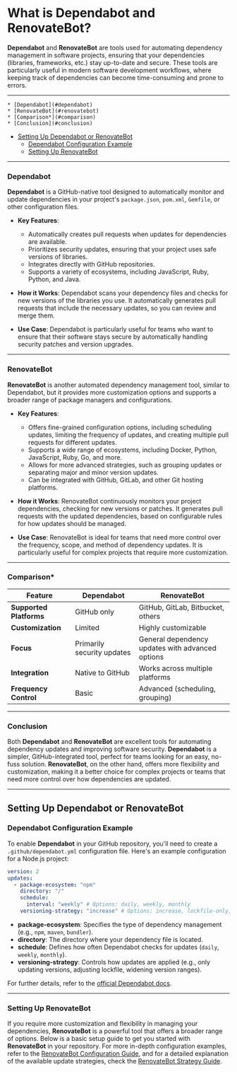 # What is Dependabot and RenovateBot?

**Dependabot** and **RenovateBot** are tools used for automating dependency management in software projects, ensuring that your dependencies (libraries, frameworks, etc.) stay up-to-date and secure. These tools are particularly useful in modern software development workflows, where keeping track of dependencies can become time-consuming and prone to errors.

---

<!-- toc -->

    * [Dependabot](#dependabot)
    * [RenovateBot](#renovatebot)
    * [Comparison*](#comparison)
    * [Conclusion](#conclusion)
- [Setting Up Dependabot or RenovateBot](#setting-up-dependabot-or-renovatebot)
    * [Dependabot Configuration Example](#dependabot-configuration-example)
    * [Setting Up RenovateBot](#setting-up-renovatebot)

<!-- tocstop -->

---

### Dependabot

**Dependabot** is a GitHub-native tool designed to automatically monitor and update dependencies in your project's `package.json`, `pom.xml`, `Gemfile`, or other configuration files.

- **Key Features**:
  - Automatically creates pull requests when updates for dependencies are available.
  - Prioritizes security updates, ensuring that your project uses safe versions of libraries.
  - Integrates directly with GitHub repositories.
  - Supports a variety of ecosystems, including JavaScript, Ruby, Python, and Java.

- **How it Works**:
  Dependabot scans your dependency files and checks for new versions of the libraries you use. It automatically generates pull requests that include the necessary updates, so you can review and merge them.

- **Use Case**:
  Dependabot is particularly useful for teams who want to ensure that their software stays secure by automatically handling security patches and version upgrades.

---

### RenovateBot

**RenovateBot** is another automated dependency management tool, similar to Dependabot, but it provides more customization options and supports a broader range of package managers and configurations.

- **Key Features**:
  - Offers fine-grained configuration options, including scheduling updates, limiting the frequency of updates, and creating multiple pull requests for different updates.
  - Supports a wide range of ecosystems, including Docker, Python, JavaScript, Ruby, Go, and more.
  - Allows for more advanced strategies, such as grouping updates or separating major and minor version updates.
  - Can be integrated with GitHub, GitLab, and other Git hosting platforms.

- **How it Works**:
  RenovateBot continuously monitors your project dependencies, checking for new versions or patches. It generates pull requests with the updated dependencies, based on configurable rules for how updates should be managed.

- **Use Case**:
  RenovateBot is ideal for teams that need more control over the frequency, scope, and method of dependency updates. It is particularly useful for complex projects that require more customization.

---

### Comparison*

| Feature               | Dependabot                          | RenovateBot                        |
|-----------------------|-------------------------------------|------------------------------------|
| **Supported Platforms**| GitHub only                         | GitHub, GitLab, Bitbucket, others  |
| **Customization**      | Limited                             | Highly customizable                |
| **Focus**              | Primarily security updates         | General dependency updates with advanced options |
| **Integration**        | Native to GitHub                    | Works across multiple platforms    |
| **Frequency Control**  | Basic                              | Advanced (scheduling, grouping)    |

---

### Conclusion

Both **Dependabot** and **RenovateBot** are excellent tools for automating dependency updates and improving software security. **Dependabot** is a simpler, GitHub-integrated tool, perfect for teams looking for an easy, no-fuss solution. **RenovateBot**, on the other hand, offers more flexibility and customization, making it a better choice for complex projects or teams that need more control over how dependencies are updated.


---

## Setting Up Dependabot or RenovateBot

### Dependabot Configuration Example

To enable **Dependabot** in your GitHub repository, you'll need to create a `.github/dependabot.yml` configuration file. Here's an example configuration for a Node.js project:

```yaml
version: 2
updates:
  - package-ecosystem: "npm"
    directory: "/"
    schedule:
      interval: "weekly" # Options: daily, weekly, monthly
    versioning-strategy: "increase" # Options: increase, lockfile-only, widen
```

- **package-ecosystem**: Specifies the type of dependency management (e.g., `npm`, `maven`, `bundler`).
- **directory**: The directory where your dependency file is located.
- **schedule**: Defines how often Dependabot checks for updates (`daily`, `weekly`, `monthly`).
- **versioning-strategy**: Controls how updates are applied (e.g., only updating versions, adjusting lockfile, widening version ranges).

For further details, refer to the [official Dependabot docs](https://docs.github.com/en/code-security/getting-started/dependabot-quickstart-guide).

---

### Setting Up RenovateBot

If you require more customization and flexibility in managing your dependencies, **RenovateBot** is a powerful tool that offers a broader range of options. Below is a basic setup guide to get you started with **RenovateBot** in your repository. For more in-depth configuration examples, refer to the [RenovateBot Configuration Guide](./renovatebot), and for a detailed explanation of the available update strategies, check the [RenovateBot Strategy Guide](./renovatebot/strategy.md).
